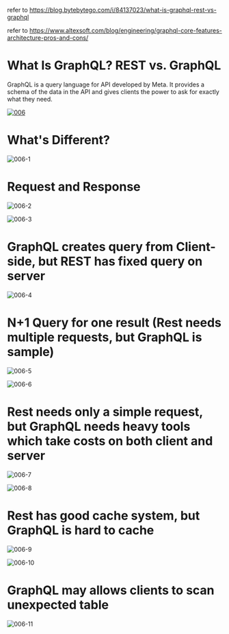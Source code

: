 refer to https://blog.bytebytego.com/i/84137023/what-is-graphql-rest-vs-graphql

refer to https://www.altexsoft.com/blog/engineering/graphql-core-features-architecture-pros-and-cons/

# What Is GraphQL? REST vs. GraphQL

GraphQL is a query language for API developed by Meta. It provides a schema of the data in the API and gives clients the power to ask for exactly what they need.

[![006](http://img.youtube.com/vi/yWzKJPw_VzM/0.jpg)](http://www.youtube.com/watch?v=yWzKJPw_VzM)

# What's Different?
![006-1](images/006-1.webp)

# Request and Response
![006-2](images/006-2.png)

![006-3](images/006-3.png)

# GraphQL creates query from Client-side, but REST has fixed query on server 
![006-4](images/006-4.png)

# N+1 Query for one result (Rest needs multiple requests, but GraphQL is sample)
![006-5](images/006-5.png)

![006-6](images/006-6.png)

# Rest needs only a simple request, but GraphQL needs heavy tools which take costs on both client and server
![006-7](images/006-7.png)

![006-8](images/006-8.png)

# Rest has good cache system, but GraphQL is hard to cache
![006-9](images/006-9.png)

![006-10](images/006-10.png)

# GraphQL may allows clients to scan unexpected table
![006-11](images/006-11.png)


